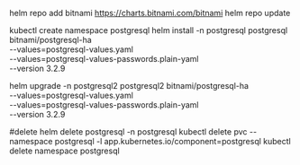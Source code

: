 helm repo add bitnami https://charts.bitnami.com/bitnami
helm repo update


kubectl create namespace postgresql
helm install -n postgresql postgresql bitnami/postgresql-ha \
    --values=postgresql-values.yaml \
    --values=postgresql-values-passwords.plain-yaml \
    --version 3.2.9


helm upgrade -n postgresql2 postgresql2 bitnami/postgresql-ha \
    --values=postgresql-values.yaml \
    --values=postgresql-values-passwords.plain-yaml \
    --version 3.2.9

#delete
helm delete postgresql -n postgresql
kubectl delete pvc --namespace postgresql -l app.kubernetes.io/component=postgresql
kubectl delete namespace postgresql
